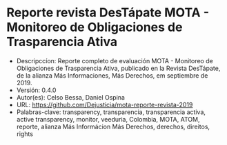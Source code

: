 # Reporte revista DesTápate MOTA - Monitoreo de Obligaciones de Trasparencia Ativa

- Descripccíon: Reporte completo de evaluación MOTA - Monitoreo de Obligaciones de Trasparencia Ativa, publicado en la Revista DesTápate, de la alianza Más
        Informaciones, Más Derechos, em septiembre de 2019.
- Versión: 0.4.0
- Autor(es): Celso Bessa, Daniel Ospina
- URL: https://github.com/Dejusticia/mota-reporte-revista-2019
- Palabras-clave: transparency, transparencia, transparencia activa, active transparency, monitor, veeduria, Colombia, MOTA, ATOM, reporte, alianza Más Informácion Más Derechos, derechos, direitos, rights
